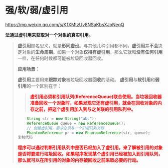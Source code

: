 # 强/软/弱/虚引用

https://mp.weixin.qq.com/s/K1XMtzUv8NSaKbsXJoNeqQ



**法通过虚引用来获取对一个对象的真实引用。**

> **虚引用**顾名思义，就是**形同虚设**。与其他几种引用都不同，**虚引用**并**不会**决定对象的**生命周期**。如果一个对象**仅持有虚引用**，那么它就和**没有任何引用**一样，在任何时候都可能被垃圾回收器回收。
>
> **应用场景：**
>
> **虚引用**主要用来**跟踪对象**被垃圾回收器**回收**的活动。 **虚引用**与**软引用**和**弱引用**的一个区别在于：
>
> > <font color='red'>**虚引用必须和引用队列(ReferenceQueue)联合使用。当垃圾回收器准备回收一个对象时，如果发现它还有虚引用，就会在回收对象的内存之前，把这个虚引用加入到与之关联的引用队列中。**</font>
>
> ```java
>     String str = new String("abc");
>     ReferenceQueue queue = new ReferenceQueue();
>     // 创建虚引用，要求必须与一个引用队列关联
>     PhantomReference pr = new PhantomReference(str, queue);
> 复制代码
> ```
>
> <font color='red'>**程序可以通过判断引用队列中是否已经加入了虚引用，来了解被引用的对象是否将要进行垃圾回收。如果程序发现某个虚引用已经被加入到引用队列，那么就可以在所引用的对象的内存被回收之前采取必要的行动。**</font>

